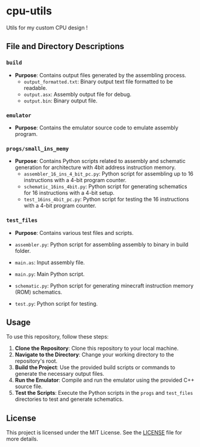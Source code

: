 # cpu-utils

Utils for my custom CPU design !


## File and Directory Descriptions

### `build`
- **Purpose**: Contains output files generated by the assembling process.
  - `output_formatted.txt`: Binary output text file formatted to be readable.
  - `output.asx`: Assembly output file for debug.
  - `output.bin`: Binary output file.

### `emulator`
- **Purpose**: Contains the emulator source code to emulate assembly program.

### `progs/small_ins_memy`
- **Purpose**: Contains Python scripts related to assembly and schematic generation for architecture with 4bit address instruction memory.
  - `assembler_16_ins_4_bit_pc.py`: Python script for assembling up to 16 instructions with a 4-bit program counter.
  - `schematic_16ins_4bit.py`: Python script for generating schematics for 16 instructions with a 4-bit setup.
  - `test_16ins_4bit_pc.py`: Python script for testing the 16 instructions with a 4-bit program counter.

### `test_files`
- **Purpose**: Contains various test files and scripts.

- `assembler.py`: Python script for assembling assembly to binary in build folder.
- `main.as`: Input assembly file.
- `main.py`: Main Python script.
- `schematic.py`: Python script for generating minecraft instruction memory (ROM) schematics.
- `test.py`: Python script for testing.

## Usage

To use this repository, follow these steps:

1. **Clone the Repository**: Clone this repository to your local machine.
2. **Navigate to the Directory**: Change your working directory to the repository's root.
3. **Build the Project**: Use the provided build scripts or commands to generate the necessary output files.
4. **Run the Emulator**: Compile and run the emulator using the provided C++ source file.
5. **Test the Scripts**: Execute the Python scripts in the `progs` and `test_files` directories to test and generate schematics.


## License

This project is licensed under the MIT License. See the [LICENSE](LICENSE) file for more details.

